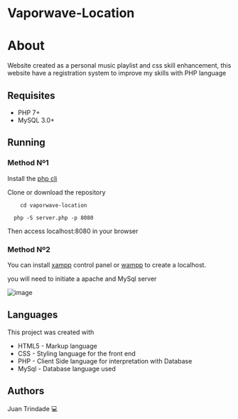 # Vaporwave-Location


# About
Website created as a personal music playlist and css skill enhancement, this website have a registration system to improve my skills with PHP language

## Requisites

- PHP 7+
- MySQL 3.0+

## Running

### Method Nº1

Install the [php cli](https://www.php.net/manual/en/install)

Clone or download the repository
``` npm
    cd vaporwave-location
```
```
  php -S server.php -p 8080
```

Then access localhost:8080 in your browser

### Method Nº2
You can install [xampp](https://www.apachefriends.org/pt_br/index.html) control panel or [wampp](https://www.wampserver.com/en/) to create a localhost.

you will need to initiate a apache and MySql server

![image](https://user-images.githubusercontent.com/50644857/180243751-d52b61ea-9d66-4d22-a43e-2fb560411619.png)


## Languages
This project was created with 
- HTML5 - Markup language
- CSS - Styling language for the front end
- PHP - Client Side language for interpretation with Database
- MySql - Database language used




## Authors
Juan Trindade :computer:
